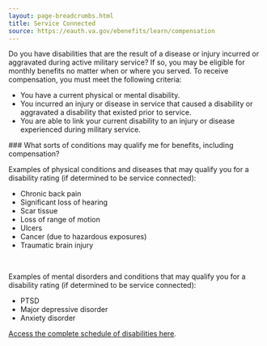 ```yaml
---
layout: page-breadcrumbs.html
title: Service Connected
source: https://eauth.va.gov/ebenefits/learn/compensation
---
```



<div class="section one" markdown="0">
<div class="primary" markdown="0">
<div class="usa-grid" markdown="0">
<div class="usa-width-one-whole usa-content" markdown="1">

Do you have disabilities that are the result of a disease or injury incurred or aggravated during active military service? If so, you may be eligible for monthly benefits no matter when or where you served. To receive compensation, you must meet the following criteria:

- You have a current physical or mental disability.
- You incurred an injury or disease in service that caused a disability or aggravated a disability that existed prior to service.
- You are able to link your current disability to an injury or disease experienced during military service.

<div class="call-out" markdown="1">
### What sorts of conditions may qualify me for benefits, including compensation?

Examples of physical conditions and diseases that may qualify you for a disability rating (if determined to be service connected):

- Chronic back pain
- Significant loss of hearing
- Scar tissue
- Loss of range of motion
- Ulcers
- Cancer (due to hazardous exposures)
- Traumatic brain injury

<br>

Examples of mental disorders and conditions that may qualify you for a disability rating (if determined to be service connected):

- PTSD
- Major depressive disorder
- Anxiety disorder

[Access the complete schedule of disabilities here](http://www.benefits.va.gov/warms/bookc.asp).
</div>

</div>
</div>
</div>

</div>
